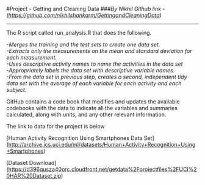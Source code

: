 #Project - Getting and Cleaning Data
###_By Nikhil_ 
*Github link - (https://github.com/nikhilshankarm/GettingandCleaningData)*

***

The R script called run_analysis.R that does the following.

*-Merges the training and the test sets to create one data set.*                    
*-Extracts only the measurements on the mean and standard deviation for each measurement.*                      
*-Uses descriptive activity names to name the activities in the data set*                                 
*-Appropriately labels the data set with descriptive variable names.*                               
*-From the data set in previous step, creates a second, independent tidy data set with the average of each variable for each activity and each subject.*                          

GitHub contains a code book that modifies and updates the available codebooks with the data to indicate all the variables and summaries calculated, along with units, and any other relevant information.

The link to data for the project is below

[Human Activity Recognition Using Smartphones Data Set] (http://archive.ics.uci.edu/ml/datasets/Human+Activity+Recognition+Using+Smartphones)

[Dataset Download] (https://d396qusza40orc.cloudfront.net/getdata%2Fprojectfiles%2FUCI%20HAR%20Dataset.zip)


